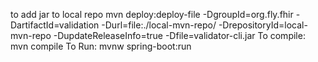 to add jar to local repo
        mvn deploy:deploy-file -DgroupId=org.fly.fhir -DartifactId=validation -Durl=file:./local-mvn-repo/ -DrepositoryId=local-mvn-repo -DupdateReleaseInfo=true -Dfile=validator-cli.jar
To compile:
        mvn compile
To Run: 
        mvnw spring-boot:run
